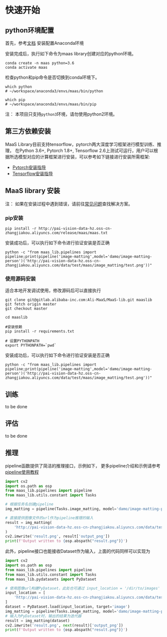 # 快速开始

## python环境配置
首先，参考[文档](https://docs.anaconda.com/anaconda/install/) 安装配置Anaconda环境

安装完成后，执行如下命令为maas library创建对应的python环境。
```shell
conda create -n maas python=3.6
conda activate maas
```
检查python和pip命令是否切换到conda环境下。
```shell
which python
# ~/workspace/anaconda3/envs/maas/bin/python

which pip
# ~/workspace/anaconda3/envs/maas/bin/pip
```
注： 本项目只支持`python3`环境，请勿使用python2环境。

## 第三方依赖安装

MaaS Library目前支持tensorflow，pytorch两大深度学习框架进行模型训练、推理， 在Python 3.6+,  Pytorch 1.8+, Tensorflow 2.6上测试可运行，用户可以根据所选模型对应的计算框架进行安装，可以参考如下链接进行安装所需框架:

* [Pytorch安装指导](https://pytorch.org/get-started/locally/)
* [Tensorflow安装指导](https://www.tensorflow.org/install/pip)


## MaaS library 安装

注： 如果在安装过程中遇到错误，请前往[常见问题](faq.md)查找解决方案。

### pip安装
```shell
pip install -r http://pai-vision-data-hz.oss-cn-zhangjiakou.aliyuncs.com/release/maas/maas.txt
```

安装成功后，可以执行如下命令进行验证安装是否正确
```shell
python -c "from maas_lib.pipelines import pipeline;print(pipeline('image-matting',model='damo/image-matting-person')('http://pai-vision-data-hz.oss-cn-zhangjiakou.aliyuncs.com/data/test/maas/image_matting/test.png'))"
```


### 使用源码安装

适合本地开发调试使用，修改源码后可以直接执行
```shell
git clone git@gitlab.alibaba-inc.com:Ali-MaaS/MaaS-lib.git maaslib
git fetch origin master
git checkout master

cd maaslib

#安装依赖
pip install -r requirements.txt

# 设置PYTHONPATH
export PYTHONPATH=`pwd`
```

安装成功后，可以执行如下命令进行验证安装是否正确
```shell
python -c "from maas_lib.pipelines import pipeline;print(pipeline('image-matting',model='damo/image-matting-person')('http://pai-vision-data-hz.oss-cn-zhangjiakou.aliyuncs.com/data/test/maas/image_matting/test.png'))"
```


## 训练

to be done

## 评估

to be done

## 推理

pipeline函数提供了简洁的推理接口，示例如下， 更多pipeline介绍和示例请参考[pipeline使用教程](tutorials/pipeline.md)

```python
import cv2
import os.path as osp
from maas_lib.pipelines import pipeline
from maas_lib.utils.constant import Tasks

# 根据任务名创建pipeline
img_matting = pipeline(Tasks.image_matting, model='damo/image-matting-person')

# 直接提供图像文件的url作为pipeline推理的输入
result = img_matting(
    'http://pai-vision-data-hz.oss-cn-zhangjiakou.aliyuncs.com/data/test/maas/image_matting/test.png'
)
cv2.imwrite('result.png', result['output_png'])
print(f'Output written to {osp.abspath("result.png")}')

```

此外，pipeline接口也能接收Dataset作为输入，上面的代码同样可以实现为

```python
import cv2
import os.path as osp
from maas_lib.pipelines import pipeline
from maas_lib.utils.constant import Tasks
from maas_lib.pydatasets import PyDataset

# 使用图像url构建PyDataset，此处也可通过 input_location = '/dir/to/images' 来使用本地文件夹
input_location = [
    'http://pai-vision-data-hz.oss-cn-zhangjiakou.aliyuncs.com/data/test/maas/image_matting/test.png'
]
dataset = PyDataset.load(input_location, target='image')
img_matting = pipeline(Tasks.image_matting, model='damo/image-matting-person')
# 输入为PyDataset时，输出的结果为迭代器
result = img_matting(dataset)
cv2.imwrite('result.png', next(result)['output_png'])
print(f'Output written to {osp.abspath("result.png")}')
```
